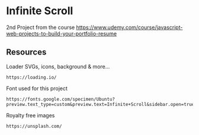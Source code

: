 # Infinite Scroll

2nd Project from the course https://www.udemy.com/course/javascript-web-projects-to-build-your-portfolio-resume


## Resources

Loader SVGs, icons, background & more...
```
https://loading.io/
```

Font used for this project
```
https://fonts.google.com/specimen/Ubuntu?preview.text_type=custom&preview.text=Infinite+Scroll&sidebar.open=true&selection.family=Ubuntu:wght@300
```

Royalty free images
```
https://unsplash.com/
```